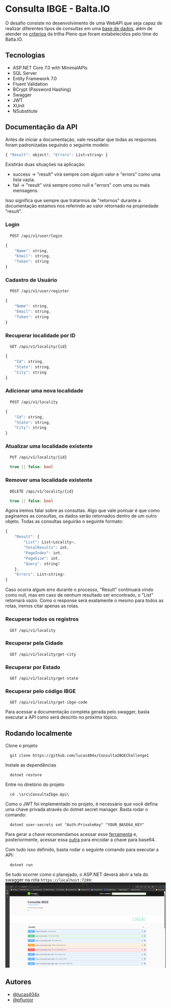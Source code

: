 
# Consulta IBGE - Balta.IO

O desafio consiste no desenvolvimento de uma WebAPI que seja capaz de realizar diferentes tipos de consultas em uma [base de dados](https://github.com/andrebaltieri/ibge), além de atender os [críterios](https://baltaio.blob.core.windows.net/temp/desafio-dotnet/01-sobre.pdf) da trilha Pleno que foram estabelecidos pelo time do Balta.IO.
## Tecnologias
- ASP.NET Core 7.0 with MinimalAPIs
- SQL Server
- Entity Framework 7.0
- Fluent Validation
- BCrypt (Password Hashing)
- Swagger
- JWT
- XUnit
- NSubstitute
## Documentação da API
Antes de iniciar a documentação, vale ressaltar que todas as responses foram padronizadas seguindo o seguinte modelo:
```javascript
{ "Result": object?, "Errors": List<string> }
```
Existirão duas situações na aplicação:
- success -> "result" virá sempre com algum valor e "errors" como uma lista vazia.
- fail -> "result" virá sempre como null e "errors" com uma ou mais mensagens.

Isso significa que sempre que tratarmos de "retornos" durante a documentação estamos nos referindo ao valor retornado na propriedade "result".

### Login

```
  POST /api/v1/user/login
```
```javascript
{
    "Name": string,
    "Email": string,
    "Token": string
}
```
### Cadastro de Usuário

```
  POST /api/v1/user/register
```
```javascript
{
    "Name": string,
    "Email": string,
    "Token": string
}
```

### Recuperar localidade por ID

```
  GET /api/v1/locality/{id}
```
```javascript
{
    "Id": string,
    "State": string,
    "City": string
}
```
### Adicionar uma nova localidade

```
  POST /api/v1/locality
```
```javascript
{
    "Id": string,
    "State": string,
    "City": string
}
```
### Atualizar uma localidade existente

```
  PUT /api/v1/locality/{id}
```
```csharp
  true || false: bool
```
### Remover uma localidade existente

```
  DELETE /api/v1/locality/{id}
```
```csharp
  true || false: bool
```
Agora iremos falar sobre as consultas. Algo que vale pontuar é que como paginamos as consultas, os dados serão retornados dentro de um outro objeto. Todas as consultas seguirão o seguinte formato:
```javascript
{ 
    "Result": {
        "List": List<Locality>,
        "TotalResults": int,
        "PageIndex": int,
        "PageSize": int,
        "Query": string?
    }, 
    "Errors": List<string> 
}
```
Caso ocorra algum erro durante o processo, "Result" continuará vindo como null, mas em caso de nenhum resultado ser encontrado, o "List" retornará vazio. Como o response será exatamente o mesmo para todos as rotas, iremos citar apenas as rotas.
### Recuperar todos os registros
```
  GET /api/v1/locality
```
### Recuperar pela Cidade
```
  GET /api/v1/locality/get-city
```
### Recuperar por Estado
```
  GET /api/v1/locality/get-state
```
### Recuperar pelo código IBGE
```
  GET /api/v1/locality/get-ibge-code
```
Para acessar a documentação completa gerada pelo swagger, basta executar a API como será descrito no próximo tópico.
## Rodando localmente

Clone o projeto

```psw
  git clone https://github.com/lucas404x/ConsultaIBGEChallenge1
```

Instale as dependências

```psw
  dotnet restore
```

Entre no diretório do projeto

```psw
  cd .\src\ConsultaIbge.Api\
```

Como o JWT foi implementado no projeto, é necessário que você defina uma chave privada através do dotnet secret manager. Basta rodar o comando:

```psw
  dotnet user-secrets set "Auth:PrivateKey" "YOUR_BASE64_KEY"
```
Para gerar a chave recomendamos acessar esse [ferramenta](https://codepen.io/corenominal/pen/rxOmMJ) e, posteriormente, acessar essa [outra](https://www.base64encode.net/) para encodar a chave para base64.

Com tudo isso definido, basta rodar o seguinte comando para executar a API: 
```psw
  dotnet run
```
Se tudo ocorrer como o planejado, o ASP.NET deverá abrir a tela do swagger na rota ```https://localhost:7289```:
![Swagger page](./assets/docs/swagger-design.png)

## Autores
- [@lucas404x](https://github.com/lucas404x)
- [@pfjunior](https://github.com/pfjunior)

